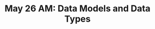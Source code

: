 ---
title: 'May 26 AM: Data Models and Data Types'
description:
  "what I just said"
prev: /chapter8
next: /chapter10
type: chapter
id: 9
---